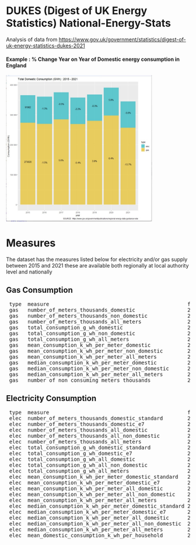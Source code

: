 # DUKES (Digest of UK Energy Statistics) National-Energy-Stats
Analysis of data from https://www.gov.uk/government/statistics/digest-of-uk-energy-statistics-dukes-2021

#### Example : % Change Year on Year of Domestic energy consumption in England
<img src="/DomesticConsumption.jpg" width="400" height="400">

# Measures
The dataset has the measures listed below for electricity and/or gas supply between 2015 and 2021
these are available both regionally at local authority level and nationally


## Gas Consumption
<pre>
 type  measure                                             from  to   
 gas   number_of_meters_thousands_domestic                 2015  2021 
 gas   number_of_meters_thousands_non_domestic             2015  2021 
 gas   number_of_meters_thousands_all_meters               2015  2021 
 gas   total_consumption_g_wh_domestic                     2015  2021 
 gas   total_consumption_g_wh_non_domestic                 2015  2021 
 gas   total_consumption_g_wh_all_meters                   2015  2021 
 gas   mean_consumption_k_wh_per_meter_domestic            2015  2021 
 gas   mean_consumption_k_wh_per_meter_non_domestic        2015  2021 
 gas   mean_consumption_k_wh_per_meter_all_meters          2015  2021 
 gas   median_consumption_k_wh_per_meter_domestic          2015  2021 
 gas   median_consumption_k_wh_per_meter_non_domestic      2015  2021 
 gas   median_consumption_k_wh_per_meter_all_meters        2015  2021 
 gas   number_of_non_consuming_meters_thousands            2015  2021 
</pre>

## Electricity Consumption
<pre>
 type  measure                                             from  to   
 elec  number_of_meters_thousands_domestic_standard        2015  2021 
 elec  number_of_meters_thousands_domestic_e7              2015  2021 
 elec  number_of_meters_thousands_all_domestic             2015  2021 
 elec  number_of_meters_thousands_all_non_domestic         2015  2021 
 elec  number_of_meters_thousands_all_meters               2015  2021 
 elec  total_consumption_g_wh_domestic_standard            2015  2021 
 elec  total_consumption_g_wh_domestic_e7                  2015  2021 
 elec  total_consumption_g_wh_all_domestic                 2015  2021 
 elec  total_consumption_g_wh_all_non_domestic             2015  2021 
 elec  total_consumption_g_wh_all_meters                   2015  2021 
 elec  mean_consumption_k_wh_per_meter_domestic_standard   2015  2021 
 elec  mean_consumption_k_wh_per_meter_domestic_e7         2015  2021 
 elec  mean_consumption_k_wh_per_meter_all_domestic        2015  2021 
 elec  mean_consumption_k_wh_per_meter_all_non_domestic    2015  2021 
 elec  mean_consumption_k_wh_per_meter_all_meters          2015  2021 
 elec  median_consumption_k_wh_per_meter_domestic_standard 2015  2021 
 elec  median_consumption_k_wh_per_meter_domestic_e7       2015  2021 
 elec  median_consumption_k_wh_per_meter_all_domestic      2015  2021 
 elec  median_consumption_k_wh_per_meter_all_non_domestic  2015  2021 
 elec  median_consumption_k_wh_per_meter_all_meters        2015  2021 
 elec  mean_domestic_consumption_k_wh_per_household        2015  2021 
 </pre>
